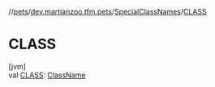 //[pets](../../../index.md)/[dev.martianzoo.tfm.pets](../index.md)/[SpecialClassNames](index.md)/[CLASS](-c-l-a-s-s.md)

# CLASS

[jvm]\
val [CLASS](-c-l-a-s-s.md): [ClassName](../../dev.martianzoo.tfm.pets.ast/-class-name/index.md)
